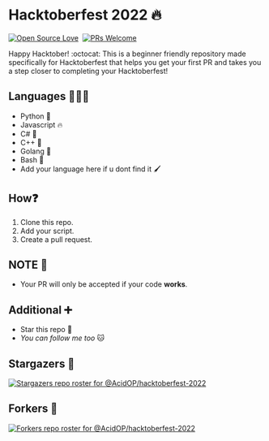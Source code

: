 # Hacktoberfest 2022 🔥

[![Open Source Love](https://badges.frapsoft.com/os/v1/open-source.svg?v=102)](https://hacktoberfest.com)&nbsp;
[![PRs Welcome](https://img.shields.io/badge/PRs-welcome-brightgreen.svg?style=flat-square)](https://github.com/king04aman/hacktoberfest2022/blob/main/CONTRIBUTING.md)&nbsp;

Happy Hacktober! :octocat: This is a beginner friendly repository made specifically for Hacktoberfest that helps you get your first PR and takes you a step closer to completing your Hacktoberfest!

## Languages 👩🏻‍💻
* Python 🐍
* Javascript 🔥
* C# 🚀
* C++ 🐛
* Golang 🐀
* Bash 🔨
* Add your language here if u dont find it 🖌

## How❓
1. Clone this repo.
2. Add your script.
3. Create a pull request.

## NOTE 👀
* Your PR will only be accepted if your code **works**.

## Additional ➕
* Star this repo 🌟
* _You can follow me too_ 🐱

## Stargazers 🌟
[![Stargazers repo roster for @AcidOP/hacktoberfest-2022](https://reporoster.com/stars/dark/AcidOP/hacktoberfest-2022)](https://github.com/AcidOP/hacktoberfest-2022/stargazers)

## Forkers 🍴
[![Forkers repo roster for @AcidOP/hacktoberfest-2022](https://reporoster.com/forks/dark/AcidOP/hacktoberfest-2022)](https://github.com/AcidOP/hacktoberfest-2022/network/members)
